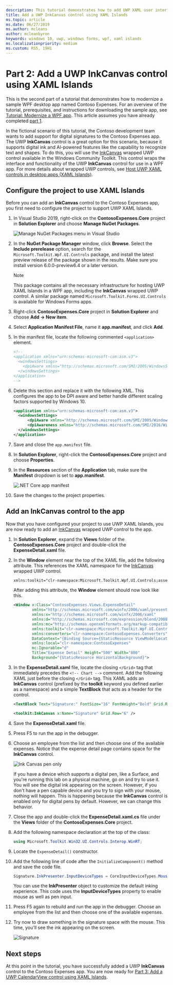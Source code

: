 ```yaml
---
description: This tutorial demonstrates how to add UWP XAML user interfaces, create MSIX packages, and incorporate other modern components into your WPF app.
title: Add a UWP InkCanvas control using XAML Islands
ms.topic: article
ms.date: 06/27/2019
ms.author: mcleans
author: mcleanbyron
keywords: windows 10, uwp, windows forms, wpf, xaml islands
ms.localizationpriority: medium
ms.custom: RS5, 19H1
---
```


# Part 2: Add a UWP InkCanvas control using XAML Islands

This is the second part of a tutorial that demonstrates how to modernize a sample WPF desktop app named Contoso Expenses. For an overview of the tutorial, prerequisites, and instructions for downloading the sample app, see [Tutorial: Modernize a WPF app](modernize-wpf-tutorial.md). This article assumes you have already completed [part 1](modernize-wpf-tutorial-1.md).

In the fictional scenario of this tutorial, the Contoso development team wants to add support for digital signatures to the Contoso Expenses app. The UWP **InkCanvas** control is a great option for this scenario, because it supports digital ink and AI-powered features like the capability to recognize text and shapes. To do this, you will use the [InkCanvas](https://docs.microsoft.com/windows/communitytoolkit/controls/wpf-winforms/inkcanvas) wrapped UWP control available in the Windows Community Toolkit. This control wraps the interface and functionality of the UWP **InkCanvas** control for use in a WPF app. For more details about wrapped UWP controls, see [Host UWP XAML controls in desktop apps (XAML Islands)](xaml-islands.md).

## Configure the project to use XAML Islands

Before you can add an **InkCanvas** control to the Contoso Expenses app, you first need to configure the project to support UWP XAML Islands.

1. In Visual Studio 2019, right-click on the **ContosoExpenses.Core** project in **Solution Explorer** and choose **Manage NuGet Packages**.

    ![Manage NuGet Packages menu in Visual Studio](images/wpf-modernize-tutorial//ManageNuGetPackages.png)

2. In the **NuGet Package Manager** window, click **Browse**. Select the **Include prerelease** option, search for the `Microsoft.Toolkit.Wpf.UI.Controls` package, and install the latest preview release of the package shown in the results. Make sure you install version 6.0.0-preview6.4 or a later version.

    > [!NOTE]
    > This package contains all the necessary infrastructure for hosting UWP XAML Islands in a WPF app, including the **InkCanvas** wrapped UWP control. A similar package named `Microsoft.Toolkit.Forms.UI.Controls` is available for Windows Forms apps.

3. Right-click **ContosoExpenses.Core** project in **Solution Explorer** and choose **Add -> New item**.

4. Select **Application Manifest File**, name it **app.manifest**, and click **Add**.

5. In the manifest file, locate the following commented `<application>` element.

    ```xml
    <!--
    <application xmlns="urn:schemas-microsoft-com:asm.v3">
      <windowsSettings>
        <dpiAware xmlns="http://schemas.microsoft.com/SMI/2005/WindowsSettings">true</dpiAware>
      </windowsSettings>
    </application>
    -->
    ```

6. Delete this section and replace it with the following XML. This configures the app to be DPI aware and better handle different scaling factors supported by Windows 10.

    ```xml
    <application xmlns="urn:schemas-microsoft-com:asm.v3">
      <windowsSettings>
          <dpiAware xmlns="http://schemas.microsoft.com/SMI/2005/WindowsSettings">true/PM</dpiAware>
          <dpiAwareness xmlns="http://schemas.microsoft.com/SMI/2016/WindowsSettings">PerMonitorV2, PerMonitor</dpiAwareness>
      </windowsSettings>
    </application>
    ```

7. Save and close the `app.manifest` file.

8. In **Solution Explorer**, right-click the **ContosoExpenses.Core** project and choose **Properties**.

9. In the **Resources** section of the **Application** tab, make sure the **Manifest** dropdown is set to **app.manifest**.

    ![.NET Core app manifest](images/wpf-modernize-tutorial/NetCoreAppManifest.png)

10. Save the changes to the project properties.

## Add an InkCanvas control to the app

Now that you have configured your project to use UWP XAML Islands, you are now ready to add an [InkCanvas](https://docs.microsoft.com/windows/communitytoolkit/controls/wpf-winforms/inkcanvas) wrapped UWP control to the app.

1. In **Solution Explorer**, expand the **Views** folder of the **ContosoExpenses.Core** project and double-click the **ExpenseDetail.xaml** file.

2. In the **Window** element near the top of the XAML file, add the following attribute. This references the XAML namespace for the [InkCanvas](https://docs.microsoft.com/windows/communitytoolkit/controls/wpf-winforms/inkcanvas) wrapped UWP control.

    ```xml
    xmlns:toolkit="clr-namespace:Microsoft.Toolkit.Wpf.UI.Controls;assembly=Microsoft.Toolkit.Wpf.UI.Controls"
    ```

    After adding this attribute, the **Window** element should now look like this.

    ```xml
    <Window x:Class="ContosoExpenses.Views.ExpenseDetail"
            xmlns="http://schemas.microsoft.com/winfx/2006/xaml/presentation"
            xmlns:x="http://schemas.microsoft.com/winfx/2006/xaml"
            xmlns:d="http://schemas.microsoft.com/expression/blend/2008"
            xmlns:mc="http://schemas.openxmlformats.org/markup-compatibility/2006"
            xmlns:toolkit="clr-namespace:Microsoft.Toolkit.Wpf.UI.Controls;assembly=Microsoft.Toolkit.Wpf.UI.Controls"
            xmlns:converters="clr-namespace:ContosoExpenses.Converters"
            DataContext="{Binding Source={StaticResource ViewModelLocator}, Path=ExpensesDetailViewModel}"
            xmlns:local="clr-namespace:ContosoExpenses"
            mc:Ignorable="d"
            Title="Expense Detail" Height="500" Width="800"
            Background="{StaticResource HorizontalBackground}">
    ```

4. In the **ExpenseDetail.xaml** file, locate the closing `</Grid>` tag that immediately precedes the `<!-- Chart -->` comment. Add the following XAML just before the closing `</Grid>` tag. This XAML adds an **InkCanvas** control (prefixed by the **toolkit** keyword you defined earlier as a namespace) and a simple **TextBlock** that acts as a header for the control.

    ```xml
    <TextBlock Text="Signature:" FontSize="16" FontWeight="Bold" Grid.Row="5" />

    <toolkit:InkCanvas x:Name="Signature" Grid.Row="6" />
    ```

5. Save the **ExpenseDetail.xaml** file.

6. Press F5 to run the app in the debugger.

7. Choose an employee from the list and then choose one of the available expenses. Notice that the expense detail page contains space for the **InkCanvas** control.

    ![Ink Canvas pen only](images/wpf-modernize-tutorial/InkCanvasPenOnly.png)

    If you have a device which supports a digital pen, like a Surface, and you're running this lab on a physical machine, go on and try to use it. You will see the digital ink appearing on the screen. However, if you don't have a pen capable device and you try to sign with your mouse, nothing will happen. This is happening because the **InkCanvas** control is enabled only for digital pens by default. However, we can change this behavior.

8. Close the app and double-click the **ExpenseDetail.xaml.cs** file under the **Views** folder of the **ContosoExpenses.Core** project.

9. Add the following namespace declaration at the top of the class:

    ```csharp
    using Microsoft.Toolkit.Win32.UI.Controls.Interop.WinRT;
    ```

10. Locate the `ExpenseDetail()` constructor.

11. Add the following line of code after the `InitializeComponent()` method and save the code file.

    ```csharp
    Signature.InkPresenter.InputDeviceTypes = CoreInputDeviceTypes.Mouse | CoreInputDeviceTypes.Pen;
    ```

    You can use the **InkPresenter** object to customize the default inking experience. This code uses the **InputDeviceTypes** property to enable mouse as well as pen input.

12. Press F5 again to rebuild and run the app in the debugger. Choose an employee from the list and then choose one of the available expenses.

13. Try now to draw something in the signature space with the mouse. This time, you'll see the ink appearing on the screen.

    ![Signature](images/wpf-modernize-tutorial/Signature.png)

## Next steps

At this point in the tutorial, you have successfully added a UWP **InkCanvas** control to the Contoso Expenses app. You are now ready for [Part 3: Add a UWP CalendarView control using XAML Islands](modernize-wpf-tutorial-3.md).
